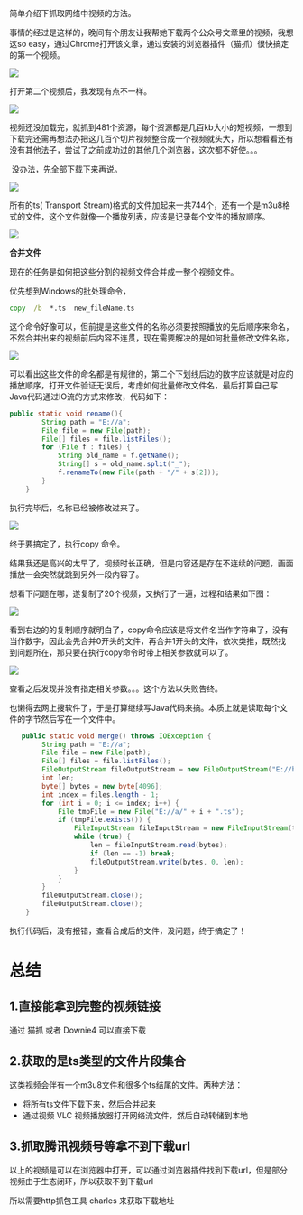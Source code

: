 简单介绍下抓取网络中视频的方法。



​	事情的经过是这样的，晚间有个朋友让我帮她下载两个公众号文章里的视频，我想这so easy，通过Chrome打开该文章，通过安装的浏览器插件（猫抓）很快搞定的第一个视频。

![](.\img\1581603417(1).jpg)





打开第二个视频后，我发现有点不一样。

![](.\img\1581604651(1).jpg)



视频还没加载完，就抓到481个资源，每个资源都是几百kb大小的短视频，一想到下载完还需再想法办把这几百个切片视频整合成一个视频就头大，所以想看看还有没有其他法子，尝试了之前成功过的其他几个浏览器，这次都不好使。。。

​		没办法，先全部下载下来再说。



![](.\img\1581604801(1).jpg)

所有的ts( Transport Stream)格式的文件加起来一共744个，还有一个是m3u8格式的文件，这个文件就像一个播放列表，应该是记录每个文件的播放顺序。

![](.\img\1581688129(1).jpg)

**合并文件**

现在的任务是如何把这些分割的视频文件合并成一整个视频文件。

优先想到Windows的批处理命令，

```cmd
copy  /b  *.ts  new_fileName.ts 
```

这个命令好像可以，但前提是这些文件的名称必须要按照播放的先后顺序来命名，不然合并出来的视频前后内容不连贯，现在需要解决的是如何批量修改文件名称，

![](.\img\1581689047(1).jpg)

可以看出这些文件的命名都是有规律的，第二个下划线后边的数字应该就是对应的播放顺序，打开文件验证无误后，考虑如何批量修改文件名，最后打算自己写Java代码通过IO流的方式来修改，代码如下：

```java
public static void rename(){
        String path = "E://a";
        File file = new File(path);
        File[] files = file.listFiles();
        for (File f : files) {
            String old_name = f.getName();
            String[] s = old_name.split("_");
            f.renameTo(new File(path + "/" + s[2]));
        }
    }
```



执行完毕后，名称已经被修改过来了。

![](.\img\1581689311(1).jpg)

终于要搞定了，执行copy 命令。

结果我还是高兴的太早了，视频时长正确，但是内容还是存在不连续的问题，画面播放一会突然就跳到另外一段内容了。

想看下问题在哪，遂复制了20个视频，又执行了一遍，过程和结果如下图：

![](.\img\1581688673(1).jpg)

看到右边的的复制顺序就明白了，copy命令应该是将文件名当作字符串了，没有当作数字，因此会先合并0开头的文件，再合并1开头的文件，依次类推，既然找到问题所在，那只要在执行copy命令时带上相关参数就可以了。

![](.\img\1581688489(1).jpg)

查看之后发现并没有指定相关参数。。。这个方法以失败告终。

也懒得去网上搜软件了，于是打算继续写Java代码来搞。本质上就是读取每个文件的字节然后写在一个文件中。

```java
   public static void merge() throws IOException {
        String path = "E://a";
        File file = new File(path);
        File[] files = file.listFiles();
        FileOutputStream fileOutputStream = new FileOutputStream("E://b/a.mp4");
        int len;
        byte[] bytes = new byte[4096];
        int index = files.length - 1;
        for (int i = 0; i <= index; i++) {
            File tmpFile = new File("E://a/" + i + ".ts");
            if (tmpFile.exists()) {
                FileInputStream fileInputStream = new FileInputStream(tmpFile);
                while (true) {
                    len = fileInputStream.read(bytes);
                    if (len == -1) break;
                    fileOutputStream.write(bytes, 0, len);
                }
            }
        }
        fileOutputStream.close();
        fileOutputStream.close();
    }
```



执行代码后，没有报错，查看合成后的文件，没问题，终于搞定了！



# 总结

## 1.直接能拿到完整的视频链接

通过 猫抓 或者 Downie4 可以直接下载

## 2.获取的是ts类型的文件片段集合

这类视频会伴有一个m3u8文件和很多个ts结尾的文件。两种方法：

- 将所有ts文件下载下来，然后合并起来
- 通过视频 VLC 视频播放器打开网络流文件，然后自动转储到本地

## 3.抓取腾讯视频号等拿不到下载url

以上的视频是可以在浏览器中打开，可以通过浏览器插件找到下载url，但是部分视频由于生态闭环，所以获取不到下载url

所以需要http抓包工具 charles 来获取下载地址



